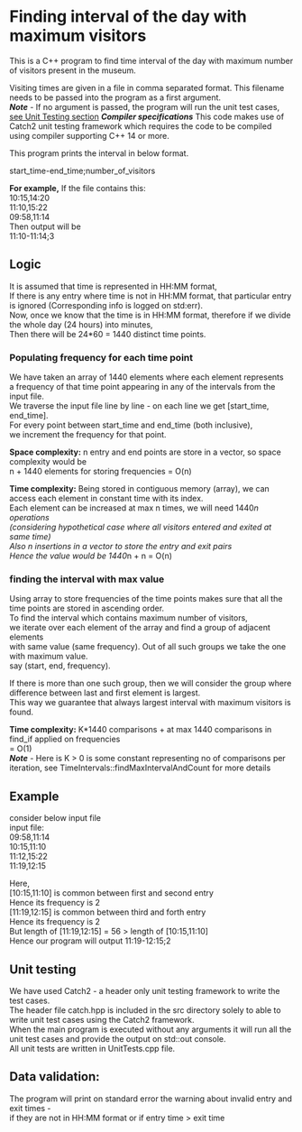# Finding interval of the day with maximum visitors

This is a C++ program to find time interval of the day with maximum number of visitors 
present in the museum.

Visiting times are given in a file in comma separated format.
This filename needs to be passed into the program as a first argument.  
***Note*** - If no argument is passed, the program will run the unit test cases, [see Unit Testing section](#Unit-testing)
***Compiler specifications***
This code makes use of Catch2 unit testing framework which requires the code to be compiled using compiler supporting C++ 14 or more.

 
This program prints the interval in below format.  

start_time-end_time;number_of_visitors

**For example,**
If the file contains this:  
10:15,14:20  
11:10,15:22  
09:58,11:14  
Then output will be  
11:10-11:14;3  

## Logic
It is assumed that time is represented in HH:MM format,    
If there is any entry where time is not in HH:MM format, that particular entry is ignored (Corresponding info is logged on std:err).  
Now, once we know that the time is in HH:MM format, therefore if we divide the whole day (24 hours) into minutes,  
Then there will be 24*60 = 1440 distinct time points.  


### Populating frequency for each time point
We have taken an array of 1440 elements where each element represents  
a frequency of that time point appearing in any of the intervals from the input file.  
We traverse the input file line by line - on each line we get [start_time, end_time].  
For every point between start_time and end_time (both inclusive),  
we increment the frequency for that point.  

**Space complexity:**
n entry and end points are store in a vector, so space complexity would be  
n + 1440 elements for storing frequencies  = O(n)  

**Time complexity:**
Being stored in contiguous memory (array), we can access each element in constant time with its index.  
Each element can be increased at max n times, we will need 1440*n operations  
(considering hypothetical case where all visitors entered and exited at same time)  
Also n insertions in a vector to store the entry and exit pairs  
Hence the value would be 1440*n + n = O(n)  

### finding the interval with max value
Using array to store frequencies of the time points makes sure that 
all the time points are stored in ascending order.  
To find the interval which contains maximum number of visitors,  
we iterate over each element of the array and find a group of adjacent elements   
with same value (same frequency).
Out of all such groups we take the one with maximum value.  
say  (start, end, frequency).  

If there is more than one such group, then we will consider the group where   
difference between last and first element is largest.  
This way we guarantee that always largest interval with maximum visitors is found.  

**Time complexity:**
K*1440 comparisons + at max 1440 comparisons in find_if applied on frequencies  
= O(1)  
***Note*** - Here is K > 0 is some constant representing no of comparisons per iteration, 
see TimeIntervals::findMaxIntervalAndCount for more details  

## Example
consider below input file  
input file:  
09:58,11:14  
10:15,11:10  
11:12,15:22  
11:19,12:15  

Here,  
[10:15,11:10] is common between first and second entry  
Hence its frequency is 2  
[11:19,12:15] is common between third and forth entry  
Hence its frequency is 2  
But length of [11:19,12:15] = 56 >  length of [10:15,11:10]  
Hence our program will output 11:19-12:15;2  

## Unit testing
We have used Catch2 - a header only unit testing framework to write the test cases.  
The header file catch.hpp is included in the src directory solely to able to write unit test cases using the Catch2 framework.  
When the main program is executed without any arguments it will run all the unit test cases  and provide the output on std::out console.  
All unit tests are written in UnitTests.cpp file.


## Data validation:
The program will print on standard error the warning about invalid entry and exit times -    
if they are not in HH:MM format or if entry time > exit time  